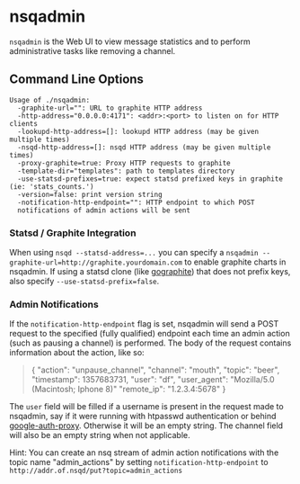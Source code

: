 nsqadmin
========

`nsqadmin` is the Web UI to view message statistics and to perform administrative tasks like removing a channel.

Command Line Options
--------------------

    Usage of ./nsqadmin:
      -graphite-url="": URL to graphite HTTP address
      -http-address="0.0.0.0:4171": <addr>:<port> to listen on for HTTP clients
      -lookupd-http-address=[]: lookupd HTTP address (may be given multiple times)
      -nsqd-http-address=[]: nsqd HTTP address (may be given multiple times)
      -proxy-graphite=true: Proxy HTTP requests to graphite
      -template-dir="templates": path to templates directory
      -use-statsd-prefixes=true: expect statsd prefixed keys in graphite (ie: 'stats_counts.')
      -version=false: print version string
      -notification-http-endpoint="": HTTP endpoint to which POST
      notifications of admin actions will be sent

### Statsd / Graphite Integration

When using `nsqd --statsd-address=...` you can specify a `nsqadmin --graphite-url=http://graphite.yourdomain.com` 
to enable graphite charts in nsqadmin. If using a statsd clone (like [gographite](https://github.com/bitly/gographite)) 
that does not prefix keys, also specify `--use-statsd-prefix=false`.

### Admin Notifications

If the `notification-http-endpoint` flag is set, nsqadmin will send a POST request to
the specified (fully qualified) endpoint each time an admin action (such as pausing a channel) is performed.
The body of the request contains information about the action, like so:
> {
>   "action": "unpause\_channel",
>   "channel": "mouth",
>   "topic": "beer",
>   "timestamp": 1357683731,
>   "user": "df",
>   "user\_agent": "Mozilla/5.0 (Macintosh; Iphone 8)"
>   "remote\_ip": "1.2.3.4:5678"
> }

The `user` field will be filled if a username is present in the request made to nsqadmin,
say if it were running with htpasswd authentication or behind [google-auth-proxy][gaproxy].
Otherwise it will be an empty string. The channel field will also be an empty string
when not applicable.

Hint: You can create an nsq stream of admin action notifications with the topic name 
"admin_actions" by setting `notification-http-endpoint` to `http://addr.of.nsqd/put?topic=admin_actions`

[gaproxy]: https://github.com/bitly/google_auth_proxy
